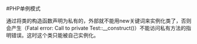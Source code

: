 #PHP单例模式

通过将类的构造函数声明为私有的，外部就不能用new关键词来实例化类了，否则会产生（Fatal error: Call to private Test::__construct()）不能访问私有方法的指明错误。这时这个类只能被自己实例化。

